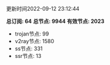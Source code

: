 更新时间2022-09-12 23:12:44

**总订阅: 64**
**总节点: 9944**
**有效节点: 2023**
- trojan节点: 99
- v2ray节点: 1580
- ss节点: 331
- ssr节点: 13
